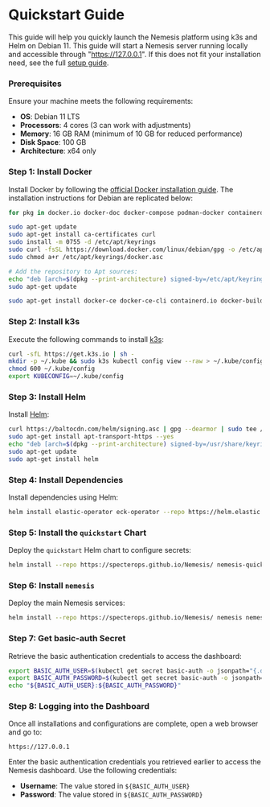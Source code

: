 # Quickstart Guide

This guide will help you quickly launch the Nemesis platform using k3s and Helm on Debian 11. This guide will start a Nemesis server running locally and accessible through "https://127.0.0.1". If this does not fit your installation need, see the full [setup guide](installation/setup.md).

### Prerequisites

Ensure your machine meets the following requirements:

- **OS**: Debian 11 LTS
- **Processors**: 4 cores (3 can work with adjustments)
- **Memory**: 16 GB RAM (minimum of 10 GB for reduced performance)
- **Disk Space**: 100 GB
- **Architecture**: x64 only

### Step 1: Install Docker
Install Docker by following the [official Docker installation guide](https://docs.docker.com/engine/install/). The installation instructions for Debian are replicated below:

```bash
for pkg in docker.io docker-doc docker-compose podman-docker containerd runc; do sudo apt-get remove $pkg; done

sudo apt-get update
sudo apt-get install ca-certificates curl
sudo install -m 0755 -d /etc/apt/keyrings
sudo curl -fsSL https://download.docker.com/linux/debian/gpg -o /etc/apt/keyrings/docker.asc
sudo chmod a+r /etc/apt/keyrings/docker.asc

# Add the repository to Apt sources:
echo "deb [arch=$(dpkg --print-architecture) signed-by=/etc/apt/keyrings/docker.asc] https://download.docker.com/linux/debian $(. /etc/os-release && echo "$VERSION_CODENAME") stable" | sudo tee /etc/apt/sources.list.d/docker.list > /dev/null
sudo apt-get update

sudo apt-get install docker-ce docker-ce-cli containerd.io docker-buildx-plugin docker-compose-plugin
```


### Step 2: Install k3s

Execute the following commands to install [k3s](https://docs.k3s.io/quick-start):

```bash
curl -sfL https://get.k3s.io | sh -
mkdir -p ~/.kube && sudo k3s kubectl config view --raw > ~/.kube/config
chmod 600 ~/.kube/config
export KUBECONFIG=~/.kube/config
```


### Step 3: Install Helm

Install [Helm](https://helm.sh/docs/intro/install/):

```bash
curl https://baltocdn.com/helm/signing.asc | gpg --dearmor | sudo tee /usr/share/keyrings/helm.gpg > /dev/null
sudo apt-get install apt-transport-https --yes
echo "deb [arch=$(dpkg --print-architecture) signed-by=/usr/share/keyrings/helm.gpg] https://baltocdn.com/helm/stable/debian/ all main" | sudo tee /etc/apt/sources.list.d/helm-stable-debian.list
sudo apt-get update
sudo apt-get install helm
```


### Step 4: Install Dependencies

Install dependencies using Helm:

```bash
helm install elastic-operator eck-operator --repo https://helm.elastic.co --namespace elastic-system --create-namespace --set managedNamespaces='{default}'
```


### Step 5: Install the `quickstart` Chart

Deploy the `quickstart` Helm chart to configure secrets:

```bash
helm install --repo https://specterops.github.io/Nemesis/ nemesis-quickstart quickstart
```

### Step 6: Install `nemesis`

Deploy the main Nemesis services:

```bash
helm install --repo https://specterops.github.io/Nemesis/ nemesis nemesis --timeout '45m'
```


### Step 7: Get basic-auth Secret

Retrieve the basic authentication credentials to access the dashboard:

```bash
export BASIC_AUTH_USER=$(kubectl get secret basic-auth -o jsonpath="{.data.username}" | base64 -d)
export BASIC_AUTH_PASSWORD=$(kubectl get secret basic-auth -o jsonpath="{.data.password}" | base64 -d)
echo "${BASIC_AUTH_USER}:${BASIC_AUTH_PASSWORD}"
```

### Step 8: Logging into the Dashboard

Once all installations and configurations are complete, open a web browser and go to:

```
https://127.0.0.1
```

Enter the basic authentication credentials you retrieved earlier to access the Nemesis dashboard. Use the following credentials:

- **Username**: The value stored in `${BASIC_AUTH_USER}`
- **Password**: The value stored in `${BASIC_AUTH_PASSWORD}`